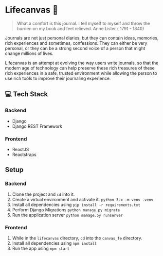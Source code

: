 # Lifecanvas :notebook:


> What a comfort is this journal. I tell myself to myself and throw the
> burden on my book and feel relieved.
> Anne Lister ( 1791 - 1840)

Journals are not just personal diaries, but they can contain ideas, memories, rich experiences and sometimes, confessions. They can either be very personal, or they can be a strong second voice of a person that might change millions of lives.

Lifecanvas is an attempt at evolving the way users write journals, so that the modern age of technology can help preserve these rich treasures of these rich experiences in a safe, trusted environment while allowing the person to use rich tools to improve their journaling experience.


## :computer: Tech Stack

### Backend
- Django
- Django REST Framework

### Frontend
- ReactJS
- Reactstraps

## Setup

### Backend

 1. Clone the project and `cd` into it.
 2. Create a virtual environment and activate it. `python 3.x -m venv .venv` 
 3. Install all dependencies using `pip install -r requirements.txt`
 4. Perform Django Migrations `python manage.py migrate`
 5. Run the application server `python manage.py runserver`

### Frontend

 1. While in the `lifecanvas` directory, `cd` into the `canvas_fe` directory.
 2. Install all dependencies using `npm install`
 3. Run the app using `npm start`

